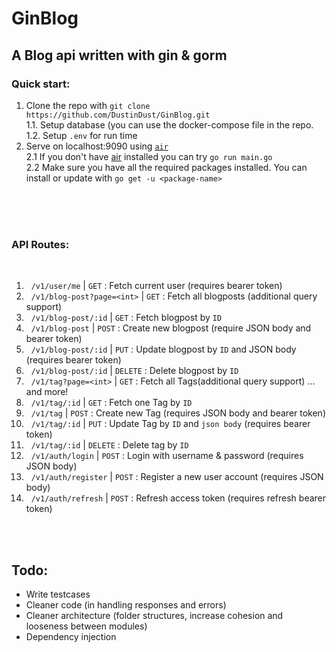 # GinBlog
## A Blog api written with gin &amp; gorm

### Quick start:
1. Clone the repo with ```git clone https://github.com/DustinDust/GinBlog.git``` <br/>
  1.1. Setup database (you can use the docker-compose file in the repo. <br />
  1.2. Setup `.env` for run time 
2. Serve on localhost:9090 using [`air`](https://github.com/cosmtrek/air) <br /> 
  2.1 If you don't have [air](https://github.com/cosmtrek/air) installed you can try `go run main.go` <br />
  2.2 Make sure you have all the required packages installed. You can install or update with `go get -u <package-name>` 
<br />
<br />
<br />

### API Routes: 
<br/>

1. &nbsp; `/v1/user/me` | `GET` : Fetch current user (requires bearer token)
2. &nbsp; `/v1/blog-post?page=<int>` | `GET` : Fetch all blogposts (additional query support)
3. &nbsp; `/v1/blog-post/:id` | `GET` : Fetch blogpost by `ID`
4. &nbsp; `/v1/blog-post` | `POST` : Create new blogpost (require JSON body and bearer token) <br/>
5. &nbsp; `/v1/blog-post/:id` | `PUT` : Update blogpost by `ID` and JSON body (requires bearer token)
6. &nbsp; `/v1/blog-post/:id` | `DELETE` : Delete blogpost by `ID`
7. &nbsp; `/v1/tag?page=<int>` | `GET` : Fetch all Tags(additional query support)
... and more! <br/>
8. &nbsp; `/v1/tag/:id` | `GET` : Fetch one Tag by `ID`
9. &nbsp; `/v1/tag` | `POST` : Create new Tag (requires JSON body and bearer token)
10. &nbsp; `/v1/tag/:id` | `PUT` : Update Tag by `ID` and `json body` (requires bearer token)
11. &nbsp; `/v1/tag/:id` | `DELETE` : Delete tag by `ID`
12. &nbsp; `/v1/auth/login` | `POST` : Login with username & password (requires JSON body)
13. &nbsp; `/v1/auth/register` | `POST` : Register a new user account (requires JSON body)
14. &nbsp; `/v1/auth/refresh` | `POST` : Refresh access token (requires refresh bearer token)
<br />
<br />

## Todo:
* Write testcases
* Cleaner code (in handling responses and errors)
* Cleaner architecture (folder structures, increase cohesion and looseness between modules)
* Dependency injection
